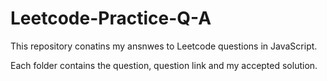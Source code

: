 # Leetcode-Practice-Q-A

This repository conatins my ansnwes to Leetcode questions in JavaScript.

Each folder contains the question, question link and my accepted solution.

